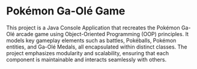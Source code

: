 # Pokémon Ga-Olé Game
This project is a Java Console Application that recreates the Pokémon Ga-Olé arcade game using Object-Oriented Programming (OOP) principles. It models key gameplay elements such as battles, Pokéballs, Pokémon entities, and Ga-Olé Medals, all encapsulated within distinct classes. The project emphasizes modularity and scalability, ensuring that each component is maintainable and interacts seamlessly with others.
